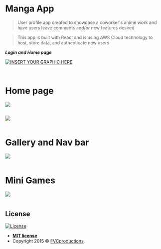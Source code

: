 # Manga App

> User profile app created to showcase a coworker's anime work and have users leave comments and/or new features desired


> This app is built with React and is using AWS Cloud technology to host, store data, and authenticate new users

***Login and Home page***

[![INSERT YOUR GRAPHIC HERE](http://g.recordit.co/WcRKAWT9eY.gif)]()

~~~~~~~~~~~~~~~~~~~~~~~~~~~~~~~~~~~~~~~~~~~~~~~~~~~~~~~~~~~~~~~~~~~~~~~~~~~~~~~~~~~~~~~~~~~~~~~~~~~~~~~~~~~~~~~~~~~~~~~~~~~~~~~~~~~~~~~~~~~~~~~~~~~~~~~~~~~~~~~~~~~~~~~~~~~~~~~~~

~~~~~~~~~~~~~~~~~~~~~~~~~~~~~~~~~~~~~~~~~~~~~~~~~~~~~~~~~~~~~~~~~~~~~~~~~~~~~~~~~~~~~~~~~~~~~~~~~~~~~~~~~~~~~~~~~~~~~~~~~~~~~~~~~~~~~~~~~~~~~~~~~~~~~~~~~~~~~~~~~~~~~~~~~~~~~~~~~

~~~~~~~~~~~~~~~~~~~~~~~~~~~~~~~~~~~~~~~~~~~~~~~~~~~~~~~~~~~~~~~~~~~~~~~~~~~~~~~~~~~~~~~~~~~~~~~~~~~~~~~~~~~~~~~~~~~~~~~~~~~~~~~~~~~~~~~~~~~~~~~~~~~~~~~~~~~~~~~~~~~~~~~~~~~~~~~~~

~~~~~~~~~~~~~~~~~~~~~~~~~~~~~~~~~~~~~~~~~~~~~~~~~~~~~~~~~~~~~~~~~~~~~~~~~~~~~~~~~~~~~~~~~~~~~~~~~~~~~~~~~~~~~~~~~~~~~~~~~~~~~~~~~~~~~~~~~~~~~~~~~~~~~~~~~~~~~~~~~~~~~~~~~~~~~~~~~


# Home page 

[![](http://g.recordit.co/Na6rc0bLu1.gif)]() 

~~~~~~~~~~~~~~~~~~~~~~~~~~~~~~~~~~~~~~~~~~~~~~~~~~~~~~~~~~~~~~~~~~~~~~~~~~~~~~~~~~~~~~~~~~~~~~~~~~~~~~~~~~~~~~~~~~~~~~~~~~~~~~~~~~~~~~~~~~~~~~~~~~~~~~~~~~~~~~~~~~~~~~~~~~~~~~~~~

~~~~~~~~~~~~~~~~~~~~~~~~~~~~~~~~~~~~~~~~~~~~~~~~~~~~~~~~~~~~~~~~~~~~~~~~~~~~~~~~~~~~~~~~~~~~~~~~~~~~~~~~~~~~~~~~~~~~~~~~~~~~~~~~~~~~~~~~~~~~~~~~~~~~~~~~~~~~~~~~~~~~~~~~~~~~~~~~~
[![](http://g.recordit.co/PjAtXpSilN.gif)]()

~~~~~~~~~~~~~~~~~~~~~~~~~~~~~~~~~~~~~~~~~~~~~~~~~~~~~~~~~~~~~~~~~~~~~~~~~~~~~~~~~~~~~~~~~~~~~~~~~~~~~~~~~~~~~~~~~~~~~~~~~~~~~~~~~~~~~~~~~~~~~~~~~~~~~~~~~~~~~~~~~~~~~~~~~~~~~~~~~

~~~~~~~~~~~~~~~~~~~~~~~~~~~~~~~~~~~~~~~~~~~~~~~~~~~~~~~~~~~~~~~~~~~~~~~~~~~~~~~~~~~~~~~~~~~~~~~~~~~~~~~~~~~~~~~~~~~~~~~~~~~~~~~~~~~~~~~~~~~~~~~~~~~~~~~~~~~~~~~~~~~~~~~~~~~~~~~~~
# Gallery and Nav bar
[![](http://g.recordit.co/XRRNtSbO8u.gif)]()

~~~~~~~~~~~~~~~~~~~~~~~~~~~~~~~~~~~~~~~~~~~~~~~~~~~~~~~~~~~~~~~~~~~~~~~~~~~~~~~~~~~~~~~~~~~~~~~~~~~~~~~~~~~~~~~~~~~~~~~~~~~~~~~~~~~~~~~~~~~~~~~~~~~~~~~~~~~~~~~~~~~~~~~~~~~~~~~~~

~~~~~~~~~~~~~~~~~~~~~~~~~~~~~~~~~~~~~~~~~~~~~~~~~~~~~~~~~~~~~~~~~~~~~~~~~~~~~~~~~~~~~~~~~~~~~~~~~~~~~~~~~~~~~~~~~~~~~~~~~~~~~~~~~~~~~~~~~~~~~~~~~~~~~~~~~~~~~~~~~~~~~~~~~~~~~~~~~

# Mini Games 
[![](http://g.recordit.co/yuxfWhSHdc.gif)]()

~~~~~~~~~~~~~~~~~~~~~~~~~~~~~~~~~~~~~~~~~~~~~~~~~~~~~~~~~~~~~~~~~~~~~~~~~~~~~~~~~~~~~~~~~~~~~~~~~~~~~~~~~~~~~~~~~~~~~~~~~~~~~~~~~~~~~~~~~~~~~~~~~~~~~~~~~~~~~~~~~~~~~~~~~~~~~~~~~

~~~~~~~~~~~~~~~~~~~~~~~~~~~~~~~~~~~~~~~~~~~~~~~~~~~~~~~~~~~~~~~~~~~~~~~~~~~~~~~~~~~~~~~~~~~~~~~~~~~~~~~~~~~~~~~~~~~~~~~~~~~~~~~~~~~~~~~~~~~~~~~~~~~~~~~~~~~~~~~~~~~~~~~~~~~~~~~~~


## License

[![License](http://img.shields.io/:license-mit-blue.svg?style=flat-square)](http://badges.mit-license.org)

- **[MIT license](http://opensource.org/licenses/mit-license.php)**
- Copyright 2015 © <a href="http://fvcproductions.com" target="_blank">FVCproductions</a>.
